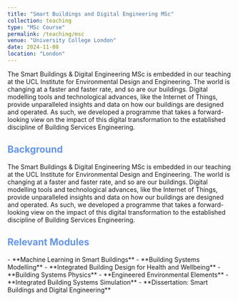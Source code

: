 ```yaml
---
title: "Smart Buildings and Digital Engineering MSc"
collection: teaching
type: "MSc Course"
permalink: /teaching/msc
venue: "University College London"
date: 2024-11-08
location: "London"
---
```


The Smart Buildings & Digital Engineering MSc is embedded in our teaching at the UCL Institute for Environmental Design and Engineering. The world is changing at a faster and faster rate, and so are our buildings. Digital modelling tools and technological advances, like the Internet of Things, provide unparalleled insights and data on how our buildings are designed and operated. As such, we developed a programme that takes a forward-looking view on the impact of this digital transformation to the established discipline of Building Services Engineering.

<h2 style="color:cornflowerblue;">Background</h2>
The Smart Buildings & Digital Engineering MSc is embedded in our teaching at the UCL Institute for Environmental Design and Engineering. The world is changing at a faster and faster rate, and so are our buildings. Digital modelling tools and technological advances, like the Internet of Things, provide unparalleled insights and data on how our buildings are designed and operated. As such, we developed a programme that takes a forward-looking view on the impact of this digital transformation to the established discipline of Building Services Engineering.

<h2 style="color:cornflowerblue;">Relevant Modules</h2>
- **Machine Learning in Smart Buildings**
- **Building Systems Modelling**
- **Integrated Building Design for Health and Wellbeing**
- **Building Systems Physics**
- **Engineered Environmental Elements**
- **Integrated Building Systems Simulation**
- **Dissertation: Smart Buildings and Digital Engineering**
